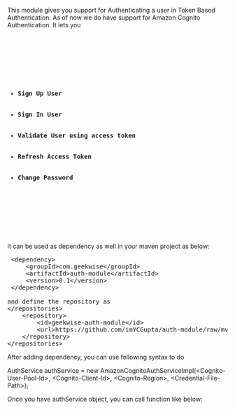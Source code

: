This module gives you support for Authenticating a user in Token Based Authentication. As of now we do have support for Amazon Cognito Authentication. It lets you
<pre>
    <div class="container">
        <div class="block two first">
			<ul>
			  <li><b>Sign Up User</b></li>
			  <li><b>Sign In User</b></li>
			  <li><b>Validate User using access token</b></li>
			  <li><b>Refresh Access Token</b></li>
			  <li><b>Change Password</b></li>
			</ul>
		</div>
	</div>
</pre>

It can be used as dependency as well in your maven project as below:

<pre>
 &lt;dependency&gt;
	 &lt;groupId&gt;com.geekwise&lt;/groupId&gt;
	 &lt;artifactId&gt;auth-module&lt;/artifactId&gt;
	 &lt;version&gt;0.1&lt;/version&gt;
 &lt;/dependency&gt;

and define the repository as 
&lt;/repositories&gt;
	&lt;repository&gt;
		&lt;id&gt;geekwise-auth-module&lt;/id&gt;
	   	&lt;url&gt;https://github.com/imYCGupta/auth-module/raw/mvn-repo/&lt;/url&gt;
	&lt;/repository&gt;
&lt;/repositories&gt;
</pre>

After adding dependency, you can use following syntax to do

AuthService authService = new AmazonCognitoAuthServiceImpl(&lt;Cognito-User-Pool-Id&gt;, &lt;Cognito-Client-Id&gt;, &lt;Cognito-Region&gt;, &lt;Credential-File-Path&gt;);

Once you have authService object, you can call function like below:

